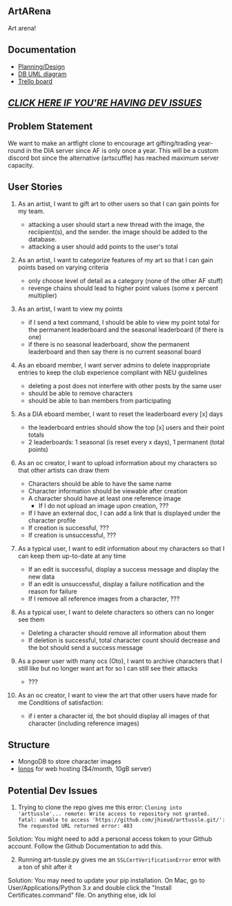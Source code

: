 ## ArtARena
Art arena!

## Documentation
- [Planning/Design](https://docs.google.com/document/d/1Rvbc1u__t-EJ2kG2xs2SNoDvKjYAeh14wRJHN37bks4/edit?usp=sharing)
- [DB UML diagram](https://www.figma.com/file/jEi2yX7ZItytG0mrf32wDZ/Untitled?type=whiteboard&node-id=0%3A1&t=UtiFbcw1I9RtgBVY-1)
- [Trello board](https://trello.com/b/WIcIoUeV/artarena)

## [***CLICK HERE IF YOU'RE HAVING DEV ISSUES***](#potential-dev-issues)

## Problem Statement
We want to make an artfight clone to encourage art gifting/trading year-round in the DIA server since AF is only once a year. This will be a custom discord bot since the alternative (artscuffle) has reached maximum server capacity.
## User Stories
1. As an artist, I want to gift art to other users so that I can gain points for my team. 
    - attacking a user should start a new thread with the image, the reciipient(s), and the sender. the image should be added to the database.
    - attacking a user should add points to the user's total

2. As an artist, I want to categorize features of my art so that I can gain points based on varying criteria
    - only choose level of detail as a category (none of the other AF stuff)
    - revenge chains should lead to higher point values (some x percent multiplier)

3. As an artist, I want to view my points
    -  if I send a text command, I should be able to view my point total for the permanent leaderboard and the seasonal leaderboard (if there is one)
    -  if there is no seasonal leaderboard, show the permanent leaderboard and then say there is no current seasonal board
  
4. As an eboard member, I want server admins to delete inappropriate entries to keep the club experience compliant with NEU guidelines
    - deleting a post does not interfere with other posts by the same user
    - should be able to remove characters
    - should be able to ban members from participating

5. As a DIA eboard member, I want to reset the leaderboard every \[x] days
    - the leaderboard entries should show the top \[x] users and their point totals
    - 2 leaderboards: 1 seasonal (is reset every x days), 1 permanent (total points)

6. As an oc creator, I want to upload information about my characters so that other artists can draw them
    - Characters should be able to have the same name
    - Character information should be viewable after creation
    - A character should have at least one reference image
      - If I do not upload an image upon creation, ???
    - If I have an external doc, I can add a link that is displayed under the character profile
    - If creation is successful, ???
    - If creation is unsuccessful, ???

7. As a typical user, I want to edit information about my characters so that I can keep them up-to-date at any time
    - If an edit is successful, display a success message and display the new data
    - If an edit is unsuccessful, display a failure notification and the reason for failure
    - If I remove all reference images from a character, ???

8. As a typical user, I want to delete characters so others can no longer see them
    - Deleting a character should remove all information about them
    - If deletion is successful, total character count should decrease and the bot should send a success message

9. As a power user with many ocs (Oto), I want to archive characters that I still like but no longer want art for so I can still see their attacks
    - ???

10. As an oc creator, I want to view the art that other users have made for me 
Conditions of satisfaction:
    - if i enter a character id, the bot should display all images of that character (including reference images)
      
## Structure
- MongoDB to store character images
- [Ionos](https://www.ionos.com/hosting/web-hosting?transaction_id=102b2c50f44bb68beb0bf0f6883cfb&itc=RP0VPYCQ-1J1XUL-0Q1429E&ac=OM.US.USt02K418213T7073a&affiliate_id=1033&utm_source=affiliate&utm_medium=Webselenese+Ltd&utm_campaign=AFF-US-CLA-WHOS-1033-----&utm_content=) for web hosting ($4/month, 10gB server)
  
## Potential Dev Issues
1. Trying to clone the repo gives me this error: `Cloning into 'arttussle'...
remote: Write access to repository not granted.
fatal: unable to access 'https://github.com/jhieud/arttussle.git/': The requested URL returned error: 403`

Solution: You might need to add a personal access token to your Github account. Follow the Github Documentation to add this.


2. Running art-tussle.py gives me an `SSLCertVerificationError` error with a ton of shit after it

Solution: You may need to update your pip installation. On Mac, go to User/Applications/Python 3.x and double click the "Install Certificates.command" file. On anything else, idk lol
